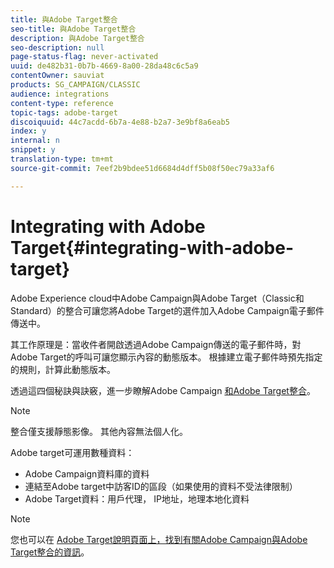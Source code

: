 ```yaml
---
title: 與Adobe Target整合
seo-title: 與Adobe Target整合
description: 與Adobe Target整合
seo-description: null
page-status-flag: never-activated
uuid: de482b31-0b7b-4669-8a00-28da48c6c5a9
contentOwner: sauviat
products: SG_CAMPAIGN/CLASSIC
audience: integrations
content-type: reference
topic-tags: adobe-target
discoiquuid: 44c7acdd-6b7a-4e88-b2a7-3e9bf8a6eab5
index: y
internal: n
snippet: y
translation-type: tm+mt
source-git-commit: 7eef2b9bdee51d6684d4dff5b08f50ec79a33af6

---
```



# Integrating with Adobe Target{#integrating-with-adobe-target}

Adobe Experience cloud中Adobe Campaign與Adobe Target（Classic和Standard）的整合可讓您將Adobe Target的選件加入Adobe Campaign電子郵件傳送中。

其工作原理是：當收件者開啟透過Adobe Campaign傳送的電子郵件時，對Adobe Target的呼叫可讓您顯示內容的動態版本。 根據建立電子郵件時預先指定的規則，計算此動態版本。

透過這四個秘訣與訣竅，進一步瞭解Adobe Campaign [和Adobe Target整合](https://www.adobe.com/content/dam/www/us/en/marketing/campaign/pdfs/Adobe_Campaign_for_Target_Tips_and_Tricks.pdf)。
>[!NOTE]
>
>整合僅支援靜態影像。 其他內容無法個人化。

Adobe target可運用數種資料：

* Adobe Campaign資料庫的資料
* 連結至Adobe target中訪客ID的區段（如果使用的資料不受法律限制）
* Adobe Target資料：用戶代理， IP地址，地理本地化資料

>[!NOTE]
>
>您也可以在 [Adobe Target說明頁面上，找到有關Adobe Campaign與Adobe Target整合的資訊](https://marketing.adobe.com/resources/help/en_US/target/a4t/c_campaign_and_target.html)。

